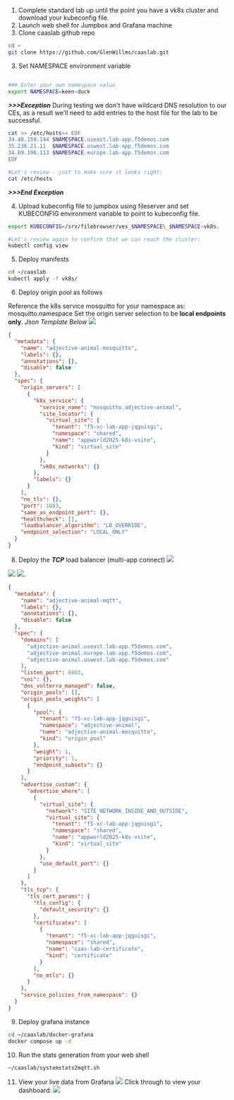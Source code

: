 1. Complete standard lab up until the point you have a vk8s cluster and download your kubeconfig file. 
3. Launch web shell for Jumpbox and Grafana machine
4. Clone caaslab github repo
```bash
cd ~
git clone https://github.com/GlenWillms/caaslab.git
```
3. Set NAMESPACE environment variable
```bash

### Enter your own namespace value
export NAMESPACE=keen-duck 
```

***>>>Exception***
During testing we don't have wildcard DNS resolution to our CEs, as a result we'll need to add entries to the host file for the lab to be successful. 

```bash
cat >> /etc/hosts<< EOF
34.48.159.144 $NAMESPACE.useast.lab-app.f5demos.com
35.236.21.11  $NAMESPACE.uswest.lab-app.f5demos.com
34.89.198.113 $NAMESPACE.europe.lab-app.f5demos.com
EOF

#Let's review - just to make sure it looks right:
cat /etc/hosts
```
***>>>End Exception***

4. Upload kubeconfig file to jumpbox using fileserver and set KUBECONFIG environment variable to point to kubeconfig file. 
```bash 
export KUBECONFIG=/srv/filebrowser/ves_$NAMESPACE\_$NAMESPACE-vk8s.

#Let's review again to confirm that we can reach the cluster:
kubectl config view
```

5. Deploy manifests
```bash
cd ~/caaslab
kubectl apply -f vk8s/
```
6. Deploy origin pool as follows

Reference the k8s service mosquitto for your namespace as: mosquitto.namespace
Set the origin server selection to be **local endpoints only**.  *Json Template Below*
![](raw/98d62cf933fd847508332dc207d48fba.png)

```json
{
  "metadata": {
    "name": "adjective-animal-mosquitto",
    "labels": {},
    "annotations": {},
    "disable": false
  },
  "spec": {
    "origin_servers": [
      {
        "k8s_service": {
          "service_name": "mosquitto.adjective-animal",
          "site_locator": {
            "virtual_site": {
              "tenant": "f5-xc-lab-app-jqguisgi",
              "namespace": "shared",
              "name": "appworld2025-k8s-vsite",
              "kind": "virtual_site"
            }
          },
          "vk8s_networks": {}
        },
        "labels": {}
      }
    ],
    "no_tls": {},
    "port": 1883,
    "same_as_endpoint_port": {},
    "healthcheck": [],
    "loadbalancer_algorithm": "LB_OVERRIDE",
    "endpoint_selection": "LOCAL_ONLY"
  }
}
```

8. Deploy the ***TCP*** load balancer (multi-app connect)
![](raw/407e60824b9d9c16e492ac79b40b0877.png)

![](raw/1b5049ae5c2eda1e3d633f02d7c8615c.png)
![](raw/cde7918b7e608cb4f5152352e9b25da4.png). 

```json
{
  "metadata": {
    "name": "adjective-animal-mqtt",
    "labels": {},
    "annotations": {},
    "disable": false
  },
  "spec": {
    "domains": [
      "adjective-animal.useast.lab-app.f5demos.com",
      "adjective-animal.europe.lab-app.f5demos.com",
      "adjective-animal.uswest.lab-app.f5demos.com"
    ],
    "listen_port": 8883,
    "sni": {},
    "dns_volterra_managed": false,
    "origin_pools": [],
    "origin_pools_weights": [
      {
        "pool": {
          "tenant": "f5-xc-lab-app-jqguisgi",
          "namespace": "adjective-animal",
          "name": "adjective-animal-mosquitto",
          "kind": "origin_pool"
        },
        "weight": 1,
        "priority": 1,
        "endpoint_subsets": {}
      }
    ],
    "advertise_custom": {
      "advertise_where": [
        {
          "virtual_site": {
            "network": "SITE_NETWORK_INSIDE_AND_OUTSIDE",
            "virtual_site": {
              "tenant": "f5-xc-lab-app-jqguisgi",
              "namespace": "shared",
              "name": "appworld2025-k8s-vsite",
              "kind": "virtual_site"
            }
          },
          "use_default_port": {}
        }
      ]
    },
    "tls_tcp": {
      "tls_cert_params": {
        "tls_config": {
          "default_security": {}
        },
        "certificates": [
          {
            "tenant": "f5-xc-lab-app-jqguisgi",
            "namespace": "shared",
            "name": "caas-lab-certificate",
            "kind": "certificate"
          }
        ],
        "no_mtls": {}
      }
    },
    "service_policies_from_namespace": {}
  }
}
```

9. Deploy grafana instance
```bash
cd ~/caaslab/docker-grafana
docker compose up -d
```
10. Run the stats generation from your web shell
```bash
~/caaslab/systemstats2mqtt.sh
```

11. View your live data from Grafana
 ![](raw/99141fc9529f2d0d566f1f1f9d8b28cb.png)
Click through to view your dashboard:
![](raw/490290bf1a2eb4d837e3129525ca8eb6.png)